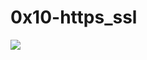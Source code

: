 # 0x10-https_ssl

<img src="https://s3.amazonaws.com/intranet-projects-files/holbertonschool-sysadmin_devops/276/FlhGPEK.png"/>


